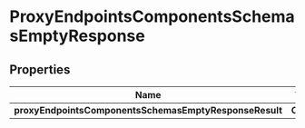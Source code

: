 # ProxyEndpointsComponentsSchemasEmptyResponse

## Properties
Name | Type | Description | Notes
------------ | ------------- | ------------- | -------------
**proxyEndpointsComponentsSchemasEmptyResponseResult** | **Object** |  |  [optional]
